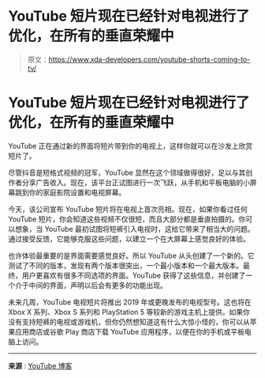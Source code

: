 # YouTube 短片现在已经针对电视进行了优化，在所有的垂直荣耀中

> 原文：<https://www.xda-developers.com/youtube-shorts-coming-to-tv/>

# YouTube 短片现在已经针对电视进行了优化，在所有的垂直荣耀中

YouTube 正在通过新的界面将短片带到你的电视上，这样你就可以在沙发上欣赏短片了。

尽管抖音是短格式视频的冠军，YouTube 显然在这个领域做得很好，足以与其创作者分享广告收入。现在，该平台正试图进行一次飞跃，从手机和平板电脑的小屏幕跳到你的家庭影院设置和电视屏幕。

今天，该公司宣布 YouTube 短片将在电视上首次亮相。现在，如果你看过任何 YouTube 短片，你会知道这些视频不仅很短，而且大部分都是垂直拍摄的。你可以想象，当 YouTube 最初试图将短裤引入电视时，这给它带来了相当大的问题。通过接受反馈，它能够克服这些问题，以建立一个在大屏幕上感觉良好的体验。

也许体验最重要的是界面需要感觉良好。所以 YouTube 从头创建了一个新的。它测试了不同的版本，发现有两个版本很突出，一个最小版本和一个最大版本。最终，用户更喜欢有很多不同选项的界面。YouTube 获得了这些信息，并创建了一个介于中间的界面，声明以后会有更多的功能出现。

未来几周，YouTube 电视短片将推出 2019 年或更晚发布的电视型号。这也将在 Xbox X 系列、Xbox S 系列和 PlayStation 5 等较新的游戏主机上提供。如果你没有支持短裤的电视或游戏机，但你仍然想知道这有什么大惊小怪的，你可以从苹果应用商店或谷歌 Play 商店下载 YouTube 应用程序，以便在你的手机或平板电脑上访问。

* * *

**来源** : [YouTube 博客](https://blog.youtube/news-and-events/youtube-shorts-arrive-on-the-big-screen-design-process/)